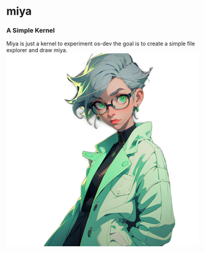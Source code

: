 # miya
### A Simple Kernel
Miya is just a kernel to experiment os-dev the goal is to create a simple file explorer and draw miya.
![](https://raw.githubusercontent.com/AirbnbEcoPlus/miya/master/assets/00005.png)
